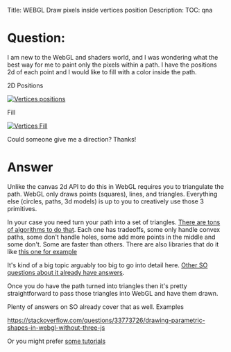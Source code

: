 Title: WEBGL Draw pixels inside vertices position
Description:
TOC: qna

# Question:

I am new to the WebGL and shaders world, and I was wondering what the best way for me to paint only the pixels within a path. I have the positions 2d of each point and I would like to fill with a color inside the path.

2D Positions

[![ Vertices positions][1]][1]

Fill

[![Vertices Fill][2]][2]


  [1]: http://i.stack.imgur.com/Kj0n2.jpg
  [2]: http://i.stack.imgur.com/6NEvz.jpg

Could someone give me a direction? Thanks!

# Answer

Unlike the canvas 2d API to do this in WebGL requires you to triangulate the path. WebGL only draws points (squares), lines, and triangles. Everything else (circles, paths, 3d models) is up to you to creatively use those 3 primitives.

In your case you need turn your path into a set of triangles. [There are tons of algorithms to do that](https://www.google.co.uk/search?q=Polygon+(Triangulate+%7C+Triangulation)). Each one has tradeoffs, some only handle convex paths, some don't handle holes, some add more points in the middle and some don't. Some are faster than others. There are also libraries that do it like [this one for example](https://github.com/prideout/polygon.js)

It's kind of a big topic arguably too big to go into detail here. [Other SO questions about it already have answers](https://stackoverflow.com/questions/7316000/convert-polygon-to-triangles).

Once you do have the path turned into triangles then it's pretty straightforward to pass those triangles into WebGL and have them drawn. 

Plenty of answers on SO already cover that as well. Examples

https://stackoverflow.com/questions/33773726/drawing-parametric-shapes-in-webgl-without-three-js

Or you might prefer [some tutorials](http://webglfundamentals.org)
